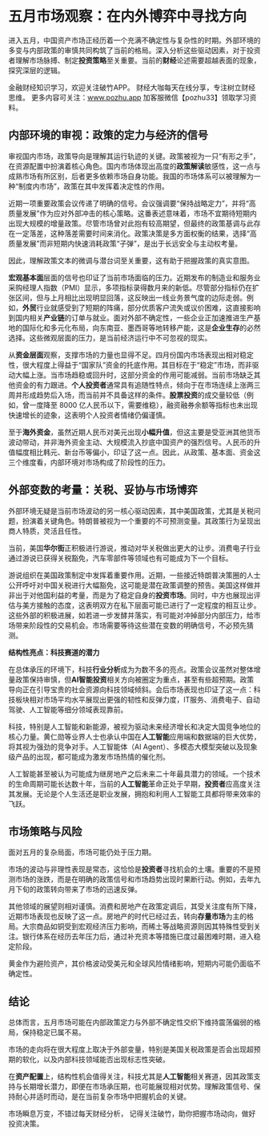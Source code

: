 # 五月市场观察：在内外博弈中寻找方向

进入五月，中国资产市场正经历着一个充满不确定性与复杂性的时期。外部环境的多变与内部政策的审慎共同构筑了当前的格局。深入分析这些驱动因素，对于投资者理解市场脉搏、制定**投资策略**至关重要。当前的**财经**论述需要超越表面的现象，探究深层的逻辑。


金融财经知识学习，欢迎关注破竹APP。
财经大咖每天在线分享，专注树立财经思维。
更多内容可关注：www.pozhu.app
加客服微信【pozhu33】领取学习资料。


## **内部环境的审视：政策的定力与经济的信号**

审视国内市场，政策导向是理解其运行轨迹的关键。政策被视为一只“有形之手”，在资源配置中扮演着核心角色。国内市场体现出高度的**政策解读**敏感性，这一点与成熟市场有所区别，后者更多依赖市场自身功能。我国的市场体系可以被理解为一种“制度内市场”，政策在其中发挥着决定性的作用。

近期一项重要政策会议传递了明确的信号。会议强调要“保持战略定力”，并将“高质量发展”作为应对外部冲击的核心策略。这番表述意味着，市场不宜期待短期内出现大规模的增量政策。尽管市场曾对此抱有较高期望，但最终的政策基调与此存在一定落差，这种落差需要时间来消化。政策决策是多方面权衡的结果，选择“高质量发展”而非短期内快速消耗政策“子弹”，是出于长远安全与主动权考量。

因此，理解政策文本的微调与潜台词至关重要，这有助于把握政策的真实意图。

**宏观基本面**层面的信号也印证了当前市场面临的压力。近期发布的制造业和服务业采购经理人指数（PMI）显示，多项指标录得数月来的新低。尽管部分指标仍在扩张区间，但与上月相比出现明显回落，这反映出一线业务景气度的边际走弱。例如，**外贸**行业就感受到了短期的阵痛，部分优质客户流失或议价困难，这直接影响到国内相关**产业链**的订单与就业。面对外部不确定性，一些企业正加速推进生产基地的国际化和多元化布局，向东南亚、墨西哥等地转移产能，这是**企业生存**的必然选择。这些微观层面的压力，是当前经济运行中不可忽视的现实。

从**资金层面**观察，支撑市场的力量也显得不足。四月份国内市场表现出相对稳定性，很大程度上得益于“国家队”资金的托底作用。其目标在于“稳定”市场，而非驱动大幅上涨。当市场趋稳或回升时，这部分资金的作用可能减弱。当前市场缺乏其他资金的有力跟进。**个人投资者**通常具有追随性特点，倾向于在市场连续上涨两三周并形成趋势后入场，而当前并不具备这样的条件。**股票投资**的成交量较低（例如，曾一度降至 8000 亿人民币以下，需要维稳），融资融券余额等指标也未出现快速增长的迹象，这表明个人投资者情绪仍偏谨慎。

至于**海外资金**，虽然近期人民币对美元出现**小幅升值**，但这主要是受亚洲其他货币波动带动，并非海外资金主动、大规模流入抄底中国资产的强烈信号。人民币的升值幅度相比韩元、新台币等偏小，印证了这一点。因此，从政策、基本面、资金这三个维度看，内部环境对市场构成了阶段性的压力。

## **外部变数的考量：关税、妥协与市场博弈**

外部环境无疑是当前市场波动的另一核心驱动因素，其中美国政策，尤其是关税问题，扮演着关键角色。特朗普被视为一个重要的不可预测变量。其政策行为呈现出商人特质，灵活且任性。

当前，美国**华尔街**正积极进行游说，推动对华关税做出更大的让步。消费电子行业通过游说已获得关税豁免，汽车零部件等领域也有可能成为下一个目标。

游说组织在美国政策制定中发挥着重要作用。近期，一些接近特朗普决策圈的人士公开呼吁对中国关税进行大幅豁免，这可能是潜在政策调整的预告。美国这样做并非出于对他国利益的考量，而是为了稳定自身的**投资市场**。同时，中方也展现出评估与美方接触的态度，这表明双方在私下层面可能已进行了一定程度的相互让步。这些外部的积极进展，如若进一步发酵并落实，有可能对冲掉部分内部压力，给市场带来阶段性的交易机会。市场需要等待这些潜在变数的明确信号，不必预先猜测。

**结构性亮点：科技赛道的潜力**

在总体承压的环境下，科技**行业分析**成为为数不多的亮点。政策会议虽然对整体增量政策保持审慎，但**AI智能投资**相关方向被圈定为重点，甚至有些超预期。政策导向正在引导宝贵的社会资源向科技领域倾斜。会后市场表现也印证了这一点：科技板块相对市场平均水平展现出更强的韧性和反弹力度，IT服务、消费电子、自动驾驶、人工智能等细分领域表现靠前。

科技，特别是人工智能和新能源，被视为驱动未来经济增长和决定大国竞争地位的核心力量。黄仁勋等业界人士也承认中国在**人工智能**应用端和数据端的巨大优势，将其视为强劲的竞争对手。人工智能体（AI Agent）、多模态大模型突破以及现象级产品的出现，都可能成为激发市场热情的催化剂。

人工智能甚至被认为可能成为继房地产之后未来二十年最具潜力的领域。一个技术的生命周期可能长达数十年，当前的**人工智能**革命正处于早期，**投资者**应高度关注其发展。无论是个人生活还是职业发展，拥抱和利用人工智能工具都将带来效率的飞跃。

## **市场策略与风险**

面对五月的复杂局面，市场可能仍处于压力期。

市场的波动与非理性表现是常态，这恰恰是**投资者**寻找机会的土壤。重要的不是预测市场的涨跌，而是在明确的政策信号和市场趋势出现时果断行动。例如，去年九月下旬的政策转向带来了市场的迅速反弹。

其他领域的展望则相对谨慎。消费和房地产在政策定调后，其受关注度有所下降，近期市场表现也反映了这一点。房地产的时代已经过去，转向**存量市场**为主的格局。大宗商品如铜受到宏观经济压力影响，而稀土等战略资源则因其特殊性受到关注。银行体系在经历去年压力后，通过补充资本等措施已度过最困难时期，进入稳定阶段。

黄金作为避险资产，其价格波动受美元和全球风险情绪影响，短期内可能仍面临不确定性。

## **结论**

总体而言，五月市场可能在内部政策定力与外部不确定性交织下维持震荡偏弱的格局，保持稳定已属不易。

市场的走向将在很大程度上取决于外部变量，特别是美国关税政策是否会出现超预期的软化，以及内部科技领域能否出现标志性突破。

在**资产配置**上，结构性机会值得关注，科技尤其是**人工智能**相关赛道，因其政策支持与长期增长潜力，即便在市场承压期，也可能展现相对优势。理解政策信号、保持耐心并适时而动，是在当前复杂市场中把握机会的关键。


市场瞬息万变，不错过每天财经分析，
记得关注破竹，助你把握市场动向，做好投资决策。
